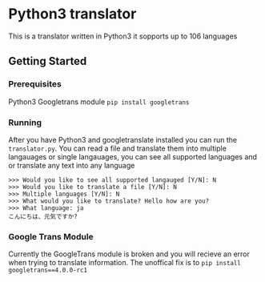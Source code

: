 # Python3 translator
This is a translator written in Python3 it sopports up to 106 languages 

## Getting Started 

### Prerequisites
Python3
Googletrans module `pip install googletrans`

### Running
After you have Python3 and googletranslate installed you can run the `translator.py`. You can read a file and translate them into multiple langauages or single langauages, you can see all supported languages and or translate any text into any language
```
>>> Would you like to see all supported langauged [Y/N]: N
>>> Would you like to translate a file [Y/N]: N
>>> Multiple languages [Y/N]: N
>>> What would you like to translate? Hello how are you?
>>> What language: ja
こんにちは、元気ですか?
```

### Google Trans Module
Currently the GoogleTrans module is broken and you will recieve an error when trying to translate information. The unoffical fix is to `pip install googletrans==4.0.0-rc1`
